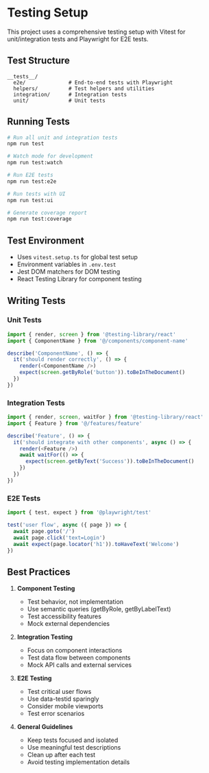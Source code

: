 # Testing Setup

This project uses a comprehensive testing setup with Vitest for unit/integration tests and Playwright for E2E tests.

## Test Structure

```
__tests__/
  e2e/              # End-to-end tests with Playwright
  helpers/          # Test helpers and utilities
  integration/      # Integration tests
  unit/             # Unit tests
```

## Running Tests

```bash
# Run all unit and integration tests
npm run test

# Watch mode for development
npm run test:watch

# Run E2E tests
npm run test:e2e

# Run tests with UI
npm run test:ui

# Generate coverage report
npm run test:coverage
```

## Test Environment

- Uses `vitest.setup.ts` for global test setup
- Environment variables in `.env.test`
- Jest DOM matchers for DOM testing
- React Testing Library for component testing

## Writing Tests

### Unit Tests

```typescript
import { render, screen } from '@testing-library/react'
import { ComponentName } from '@/components/component-name'

describe('ComponentName', () => {
  it('should render correctly', () => {
    render(<ComponentName />)
    expect(screen.getByRole('button')).toBeInTheDocument()
  })
})
```

### Integration Tests

```typescript
import { render, screen, waitFor } from '@testing-library/react'
import { Feature } from '@/features/feature'

describe('Feature', () => {
  it('should integrate with other components', async () => {
    render(<Feature />)
    await waitFor(() => {
      expect(screen.getByText('Success')).toBeInTheDocument()
    })
  })
})
```

### E2E Tests

```typescript
import { test, expect } from '@playwright/test'

test('user flow', async ({ page }) => {
  await page.goto('/')
  await page.click('text=Login')
  await expect(page.locator('h1')).toHaveText('Welcome')
})
```

## Best Practices

1. **Component Testing**
   - Test behavior, not implementation
   - Use semantic queries (getByRole, getByLabelText)
   - Test accessibility features
   - Mock external dependencies

2. **Integration Testing**
   - Focus on component interactions
   - Test data flow between components
   - Mock API calls and external services

3. **E2E Testing**
   - Test critical user flows
   - Use data-testid sparingly
   - Consider mobile viewports
   - Test error scenarios

4. **General Guidelines**
   - Keep tests focused and isolated
   - Use meaningful test descriptions
   - Clean up after each test
   - Avoid testing implementation details 